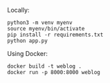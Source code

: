 Locally:

```
python3 -m venv myenv
source myenv/bin/activate
pip install -r requirements.txt
python app.py
```

Using Docker:

```
docker build -t weblog .
docker run -p 8000:8000 weblog
```